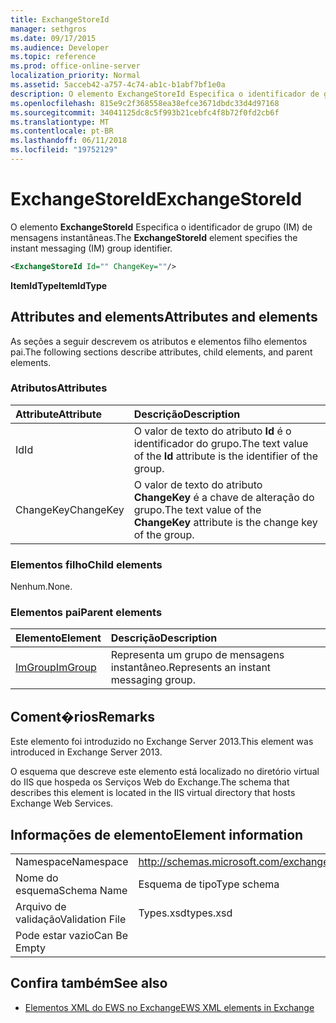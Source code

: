 ```yaml
---
title: ExchangeStoreId
manager: sethgros
ms.date: 09/17/2015
ms.audience: Developer
ms.topic: reference
ms.prod: office-online-server
localization_priority: Normal
ms.assetid: 5acceb42-a757-4c74-ab1c-b1abf7bf1e0a
description: O elemento ExchangeStoreId Especifica o identificador de grupo (IM) de mensagens instantâneas.
ms.openlocfilehash: 815e9c2f368558ea38efce3671dbdc33d4d97168
ms.sourcegitcommit: 34041125dc8c5f993b21cebfc4f8b72f0fd2cb6f
ms.translationtype: MT
ms.contentlocale: pt-BR
ms.lasthandoff: 06/11/2018
ms.locfileid: "19752129"
---
```

# <a name="exchangestoreid"></a><span data-ttu-id="4703e-103">ExchangeStoreId</span><span class="sxs-lookup"><span data-stu-id="4703e-103">ExchangeStoreId</span></span>

<span data-ttu-id="4703e-104">O elemento **ExchangeStoreId** Especifica o identificador de grupo (IM) de mensagens instantâneas.</span><span class="sxs-lookup"><span data-stu-id="4703e-104">The **ExchangeStoreId** element specifies the instant messaging (IM) group identifier.</span></span> 
  
```XML
<ExchangeStoreId Id="" ChangeKey=""/>
```

 <span data-ttu-id="4703e-105">**ItemIdType**</span><span class="sxs-lookup"><span data-stu-id="4703e-105">**ItemIdType**</span></span>
## <a name="attributes-and-elements"></a><span data-ttu-id="4703e-106">Attributes and elements</span><span class="sxs-lookup"><span data-stu-id="4703e-106">Attributes and elements</span></span>

<span data-ttu-id="4703e-107">As seções a seguir descrevem os atributos e elementos filho elementos pai.</span><span class="sxs-lookup"><span data-stu-id="4703e-107">The following sections describe attributes, child elements, and parent elements.</span></span>
  
### <a name="attributes"></a><span data-ttu-id="4703e-108">Atributos</span><span class="sxs-lookup"><span data-stu-id="4703e-108">Attributes</span></span>

|<span data-ttu-id="4703e-109">**Attribute**</span><span class="sxs-lookup"><span data-stu-id="4703e-109">**Attribute**</span></span>|<span data-ttu-id="4703e-110">**Descrição**</span><span class="sxs-lookup"><span data-stu-id="4703e-110">**Description**</span></span>|
|:-----|:-----|
|<span data-ttu-id="4703e-111">Id</span><span class="sxs-lookup"><span data-stu-id="4703e-111">Id</span></span>  <br/> |<span data-ttu-id="4703e-112">O valor de texto do atributo **Id** é o identificador do grupo.</span><span class="sxs-lookup"><span data-stu-id="4703e-112">The text value of the **Id** attribute is the identifier of the group.</span></span>  <br/> |
|<span data-ttu-id="4703e-113">ChangeKey</span><span class="sxs-lookup"><span data-stu-id="4703e-113">ChangeKey</span></span>  <br/> |<span data-ttu-id="4703e-114">O valor de texto do atributo **ChangeKey** é a chave de alteração do grupo.</span><span class="sxs-lookup"><span data-stu-id="4703e-114">The text value of the **ChangeKey** attribute is the change key of the group.</span></span>  <br/> |
   
### <a name="child-elements"></a><span data-ttu-id="4703e-115">Elementos filho</span><span class="sxs-lookup"><span data-stu-id="4703e-115">Child elements</span></span>

<span data-ttu-id="4703e-116">Nenhum.</span><span class="sxs-lookup"><span data-stu-id="4703e-116">None.</span></span>
  
### <a name="parent-elements"></a><span data-ttu-id="4703e-117">Elementos pai</span><span class="sxs-lookup"><span data-stu-id="4703e-117">Parent elements</span></span>

|<span data-ttu-id="4703e-118">**Elemento**</span><span class="sxs-lookup"><span data-stu-id="4703e-118">**Element**</span></span>|<span data-ttu-id="4703e-119">**Descrição**</span><span class="sxs-lookup"><span data-stu-id="4703e-119">**Description**</span></span>|
|:-----|:-----|
|[<span data-ttu-id="4703e-120">ImGroup</span><span class="sxs-lookup"><span data-stu-id="4703e-120">ImGroup</span></span>](imgroup.md) <br/> |<span data-ttu-id="4703e-121">Representa um grupo de mensagens instantâneo.</span><span class="sxs-lookup"><span data-stu-id="4703e-121">Represents an instant messaging group.</span></span>  <br/> |
   
## <a name="remarks"></a><span data-ttu-id="4703e-122">Coment�rios</span><span class="sxs-lookup"><span data-stu-id="4703e-122">Remarks</span></span>

<span data-ttu-id="4703e-123">Este elemento foi introduzido no Exchange Server 2013.</span><span class="sxs-lookup"><span data-stu-id="4703e-123">This element was introduced in Exchange Server 2013.</span></span>
  
<span data-ttu-id="4703e-124">O esquema que descreve este elemento está localizado no diretório virtual do IIS que hospeda os Serviços Web do Exchange.</span><span class="sxs-lookup"><span data-stu-id="4703e-124">The schema that describes this element is located in the IIS virtual directory that hosts Exchange Web Services.</span></span>
  
## <a name="element-information"></a><span data-ttu-id="4703e-125">Informações de elemento</span><span class="sxs-lookup"><span data-stu-id="4703e-125">Element information</span></span>

|||
|:-----|:-----|
|<span data-ttu-id="4703e-126">Namespace</span><span class="sxs-lookup"><span data-stu-id="4703e-126">Namespace</span></span>  <br/> |http://schemas.microsoft.com/exchange/services/2006/types  <br/> |
|<span data-ttu-id="4703e-127">Nome do esquema</span><span class="sxs-lookup"><span data-stu-id="4703e-127">Schema Name</span></span>  <br/> |<span data-ttu-id="4703e-128">Esquema de tipo</span><span class="sxs-lookup"><span data-stu-id="4703e-128">Type schema</span></span>  <br/> |
|<span data-ttu-id="4703e-129">Arquivo de validação</span><span class="sxs-lookup"><span data-stu-id="4703e-129">Validation File</span></span>  <br/> |<span data-ttu-id="4703e-130">Types.xsd</span><span class="sxs-lookup"><span data-stu-id="4703e-130">types.xsd</span></span>  <br/> |
|<span data-ttu-id="4703e-131">Pode estar vazio</span><span class="sxs-lookup"><span data-stu-id="4703e-131">Can Be Empty</span></span>  <br/> ||
   
## <a name="see-also"></a><span data-ttu-id="4703e-132">Confira também</span><span class="sxs-lookup"><span data-stu-id="4703e-132">See also</span></span>



- [<span data-ttu-id="4703e-133">Elementos XML do EWS no Exchange</span><span class="sxs-lookup"><span data-stu-id="4703e-133">EWS XML elements in Exchange</span></span>](ews-xml-elements-in-exchange.md)

